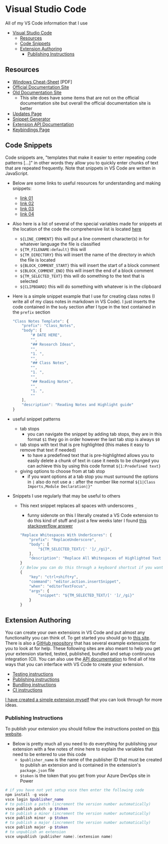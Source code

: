 # Visual Studio Code

All of my VS Code information that I use

- [Visual Studio Code](#visual-studio-code)
    - [Resources](#resources)
    - [Code Snippets](#code-snippets)
    - [Extension Authoring](#extension-authoring)
        - [Publishing Instructions](#publishing-instructions)

## Resources

- [Windows Cheat-Sheet](https://code.visualstudio.com/shortcuts/keyboard-shortcuts-windows.pdf) [PDF]
- [Official Documentation Site](https://code.visualstudio.com/docs)
- [Old Documentation Site](https://vscode-docs.readthedocs.io/en/latest/)
    - This site does have some items that are not on the official documentation site but overall the official documentation site is better
- [Updates Page](https://code.visualstudio.com/updates/)
- [Snippet Generator](https://snippet-generator.app/?description=&tabtrigger=&snippet=&mode=vscode)
- [Extension API Documentation](https://code.visualstudio.com/api/references/vscode-api)
- [Keybindings Page](https://code.visualstudio.com/docs/getstarted/keybindings)

## Code Snippets

Code snippets are, "templates that make it easier to enter repeating code patterns [...]" in other words they allow you to quickly enter chunks of text that are repeated frequently. Note that snippets in VS Code are written in JavaScript.

- Below are some links to useful resources for understanding and making snippets:
    - [link 01](https://code.visualstudio.com/docs/editor/userdefinedsnippets)
    - [link 02](https://code.visualstudio.com/api/language-extensions/snippet-guide)
    - [link 03](https://vscode-docs.readthedocs.io/en/latest/customization/userdefinedsnippets/)
    - [link 04](https://snippet-generator.app/?description=&tabtrigger=&snippet=&mode=vscode)
- Also here is a list of several of the special variables made for snippets at the location of the code the comprehensive list is located [here](https://github.com/microsoft/vscode/blob/master/src/vs/editor/contrib/snippet/snippetVariables.ts)
    - `${LINE_COMMENT}` this will put a line comment character(s) in for whatever language the file is classified
    - `${TM_FILENAME:default}` this will 
    - `${TM_DIRECTORY}` this will insert the name of the directory in which the file is located
    - `${BLOCK_COMMENT_START}` this will insert the start of a block comment
    - `${BLOCK_COMMENT_END}` this will insert the end of a block comment
    - `${TM_SELECTED_TEXT}` this will do something to the text that is selected
    - `${CLIPBOARD}` this will do something with whatever is in the clipboard
- Here is a simple snippet example that I use for creating class notes (I write all of my class notes in markdown in VS Code). I just inserts the code contained in the `body` section after I type in the text contained in the `prefix` section

    ```javascript
    "Class Notes Template": {
        "prefix": "Class_Notes",
        "body": [
            "# DATE HERE",
            "",
            "## Research Ideas",
            "",
            "1. ",
            "",
            "## Class Notes",
            "",
            "1. ",
            "",
            "## Reading Notes",
            "",
            "1. ",
            ""
        ],
        "description": "Reading Notes and Highlight guide"
    }
    ```

- useful snippet patterns
    - tab stops
        - you can navigate the snippet by adding tab stops, they are in this format `$1` they go in order however the last tab stop is always `$0`
    - tab stops with text that is pre highlighted (this makes it easy to remove that text if needed)
        - to have a predefined text that is pre-highlighted allows you to easily delete a chunk of text in case it needs to be changed you can achieve this by using this code format `${1:Predefined text}`
    - giving options to choose from at tab stop
        - if you want options at a tab stop you must surround the options in `|` also do not use a `:` after the number like normal `${1|Class Imports,Module Declaration|}"`
- Snippets I use regularly that may be useful to others
    - This next snippet replaces all spaces with underscores `_`
        - funny sidenote on this I literally created a VS Code extension to do this kind of stuff and just a few weeks later I found [this stackoverflow answer](https://stackoverflow.com/questions/1596052/replace-text-in-a-visual-studio-code-snippet-literal)

        ```javascript
        "Replace Whitespaces With UnderScores": {
            "prefix": "ReplaceUnderscore",
            "body": [
                "${TM_SELECTED_TEXT/[' ']/_/gi}",
            ],
            "description": "Replace All Whitespaces of Highlighted Text With Underscores"
        }
        // Below you can do this through a keyboard shortcut if you want to as well
        {
            "key": "ctrl+shift+y",
            "command": "editor.action.insertSnippet",
            "when": "editorTextFocus",
            "args": {
                "snippet": "${TM_SELECTED_TEXT/[' ']/_/gi}"
            }
        }
        ```

## Extension Authoring

You can create your own extensions in VS Code and put almost any functionality you can think of. To get started you should go to [this site](https://vscode-docs.readthedocs.io/en/latest/extensions/example-hello-world/). There is also a [GitHub repository](https://github.com/microsoft/vscode-extension-samples) that has several example extensions for you to look at for help. These following sites are also meant to help you get your extension started, tested, published, bundled and setup continuous integration (CI). You can also use the [API documentation](https://code.visualstudio.com/api/references/vscode-api) to find all of hte ways that you can interface with VS Code to create your extension.

- [Testing instructions](https://code.visualstudio.com/api/working-with-extensions/testing-extension)
- [Publishing instructions](https://code.visualstudio.com/api/working-with-extensions/publishing-extension)
- [Bundling instructions](https://code.visualstudio.com/api/working-with-extensions/bundling-extension)
- [CI instructions](https://code.visualstudio.com/api/working-with-extensions/continuous-integration)

[I have created a simple extension myself](https://github.com/ldsands/PasteRegEx) that you can look through for more ideas.

### Publishing Instructions

To publish your extension you should follow the instructions posted on [this website](https://code.visualstudio.com/api/working-with-extensions/publishing-extension).

- Below is pretty much all you need to do everything for publishing your extension with a few notes of mine here to explain the variables that need to be entered to use this code
    - `$publisher_name` is the name of the publisher ID that must be created to publish an extension and is contained in the extension's `package.json` file
    - `$token` is the token that you get from your Azure DevOps site in Power

```PowerShell
# if you have not yet setup vsce then enter the following code
npm install -g vsce
vsce login $publisher_name
# to publish a patch (increment the version number automatically)
vsce publish patch -p $token
# to publish a minor (increment the version number automatically)
vsce publish minor -p $token
# to publish a major (increment the version number automatically)
vsce publish major -p $token
# to unpublish an extension
vsce unpublish (publisher name).(extension name)
```
